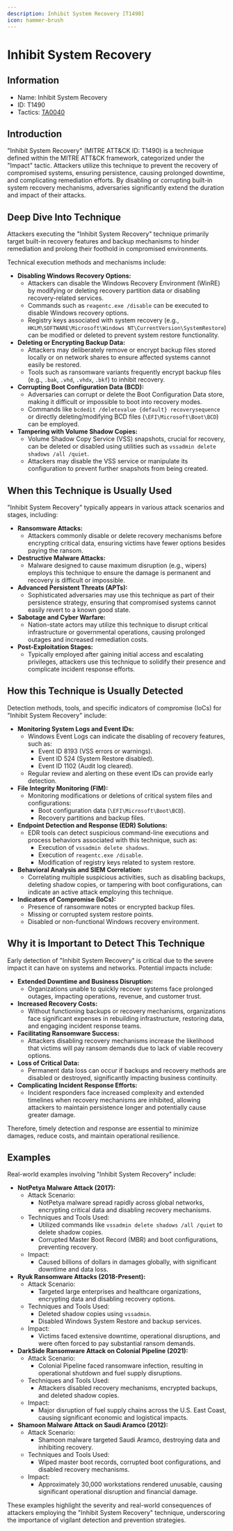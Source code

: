 ```yaml
---
description: Inhibit System Recovery [T1490]
icon: hammer-brush
---
```


# Inhibit System Recovery

## Information

* Name: Inhibit System Recovery
* ID: T1490
* Tactics: [TA0040](./)

## Introduction

"Inhibit System Recovery" (MITRE ATT\&CK ID: T1490) is a technique defined within the MITRE ATT\&CK framework, categorized under the "Impact" tactic. Attackers utilize this technique to prevent the recovery of compromised systems, ensuring persistence, causing prolonged downtime, and complicating remediation efforts. By disabling or corrupting built-in system recovery mechanisms, adversaries significantly extend the duration and impact of their attacks.

## Deep Dive Into Technique

Attackers executing the "Inhibit System Recovery" technique primarily target built-in recovery features and backup mechanisms to hinder remediation and prolong their foothold in compromised environments.

Technical execution methods and mechanisms include:

* **Disabling Windows Recovery Options:**
  * Attackers can disable the Windows Recovery Environment (WinRE) by modifying or deleting recovery partition data or disabling recovery-related services.
  * Commands such as `reagentc.exe /disable` can be executed to disable Windows recovery options.
  * Registry keys associated with system recovery (e.g., `HKLM\SOFTWARE\Microsoft\Windows NT\CurrentVersion\SystemRestore`) can be modified or deleted to prevent system restore functionality.
* **Deleting or Encrypting Backup Data:**
  * Attackers may deliberately remove or encrypt backup files stored locally or on network shares to ensure affected systems cannot easily be restored.
  * Tools such as ransomware variants frequently encrypt backup files (e.g., `.bak`, `.vhd`, `.vhdx`, `.bkf`) to inhibit recovery.
* **Corrupting Boot Configuration Data (BCD):**
  * Adversaries can corrupt or delete the Boot Configuration Data store, making it difficult or impossible to boot into recovery modes.
  * Commands like `bcdedit /deletevalue {default} recoverysequence` or directly deleting/modifying BCD files (`\EFI\Microsoft\Boot\BCD`) can be employed.
* **Tampering with Volume Shadow Copies:**
  * Volume Shadow Copy Service (VSS) snapshots, crucial for recovery, can be deleted or disabled using utilities such as `vssadmin delete shadows /all /quiet`.
  * Attackers may disable the VSS service or manipulate its configuration to prevent further snapshots from being created.

## When this Technique is Usually Used

"Inhibit System Recovery" typically appears in various attack scenarios and stages, including:

* **Ransomware Attacks:**
  * Attackers commonly disable or delete recovery mechanisms before encrypting critical data, ensuring victims have fewer options besides paying the ransom.
* **Destructive Malware Attacks:**
  * Malware designed to cause maximum disruption (e.g., wipers) employs this technique to ensure the damage is permanent and recovery is difficult or impossible.
* **Advanced Persistent Threats (APTs):**
  * Sophisticated adversaries may use this technique as part of their persistence strategy, ensuring that compromised systems cannot easily revert to a known good state.
* **Sabotage and Cyber Warfare:**
  * Nation-state actors may utilize this technique to disrupt critical infrastructure or governmental operations, causing prolonged outages and increased remediation costs.
* **Post-Exploitation Stages:**
  * Typically employed after gaining initial access and escalating privileges, attackers use this technique to solidify their presence and complicate incident response efforts.

## How this Technique is Usually Detected

Detection methods, tools, and specific indicators of compromise (IoCs) for "Inhibit System Recovery" include:

* **Monitoring System Logs and Event IDs:**
  * Windows Event Logs can indicate the disabling of recovery features, such as:
    * Event ID 8193 (VSS errors or warnings).
    * Event ID 524 (System Restore disabled).
    * Event ID 1102 (Audit log cleared).
  * Regular review and alerting on these event IDs can provide early detection.
* **File Integrity Monitoring (FIM):**
  * Monitoring modifications or deletions of critical system files and configurations:
    * Boot configuration data (`\EFI\Microsoft\Boot\BCD`).
    * Recovery partitions and backup files.
* **Endpoint Detection and Response (EDR) Solutions:**
  * EDR tools can detect suspicious command-line executions and process behaviors associated with this technique, such as:
    * Execution of `vssadmin delete shadows`.
    * Execution of `reagentc.exe /disable`.
    * Modification of registry keys related to system restore.
* **Behavioral Analysis and SIEM Correlation:**
  * Correlating multiple suspicious activities, such as disabling backups, deleting shadow copies, or tampering with boot configurations, can indicate an active attack employing this technique.
* **Indicators of Compromise (IoCs):**
  * Presence of ransomware notes or encrypted backup files.
  * Missing or corrupted system restore points.
  * Disabled or non-functional Windows recovery environment.

## Why it is Important to Detect This Technique

Early detection of "Inhibit System Recovery" is critical due to the severe impact it can have on systems and networks. Potential impacts include:

* **Extended Downtime and Business Disruption:**
  * Organizations unable to quickly recover systems face prolonged outages, impacting operations, revenue, and customer trust.
* **Increased Recovery Costs:**
  * Without functioning backups or recovery mechanisms, organizations face significant expenses in rebuilding infrastructure, restoring data, and engaging incident response teams.
* **Facilitating Ransomware Success:**
  * Attackers disabling recovery mechanisms increase the likelihood that victims will pay ransom demands due to lack of viable recovery options.
* **Loss of Critical Data:**
  * Permanent data loss can occur if backups and recovery methods are disabled or destroyed, significantly impacting business continuity.
* **Complicating Incident Response Efforts:**
  * Incident responders face increased complexity and extended timelines when recovery mechanisms are inhibited, allowing attackers to maintain persistence longer and potentially cause greater damage.

Therefore, timely detection and response are essential to minimize damages, reduce costs, and maintain operational resilience.

## Examples

Real-world examples involving "Inhibit System Recovery" include:

* **NotPetya Malware Attack (2017):**
  * Attack Scenario:
    * NotPetya malware spread rapidly across global networks, encrypting critical data and disabling recovery mechanisms.
  * Techniques and Tools Used:
    * Utilized commands like `vssadmin delete shadows /all /quiet` to delete shadow copies.
    * Corrupted Master Boot Record (MBR) and boot configurations, preventing recovery.
  * Impact:
    * Caused billions of dollars in damages globally, with significant downtime and data loss.
* **Ryuk Ransomware Attacks (2018-Present):**
  * Attack Scenario:
    * Targeted large enterprises and healthcare organizations, encrypting data and disabling recovery options.
  * Techniques and Tools Used:
    * Deleted shadow copies using `vssadmin`.
    * Disabled Windows System Restore and backup services.
  * Impact:
    * Victims faced extensive downtime, operational disruptions, and were often forced to pay substantial ransom demands.
* **DarkSide Ransomware Attack on Colonial Pipeline (2021):**
  * Attack Scenario:
    * Colonial Pipeline faced ransomware infection, resulting in operational shutdown and fuel supply disruptions.
  * Techniques and Tools Used:
    * Attackers disabled recovery mechanisms, encrypted backups, and deleted shadow copies.
  * Impact:
    * Major disruption of fuel supply chains across the U.S. East Coast, causing significant economic and logistical impacts.
* **Shamoon Malware Attack on Saudi Aramco (2012):**
  * Attack Scenario:
    * Shamoon malware targeted Saudi Aramco, destroying data and inhibiting recovery.
  * Techniques and Tools Used:
    * Wiped master boot records, corrupted boot configurations, and disabled recovery mechanisms.
  * Impact:
    * Approximately 30,000 workstations rendered unusable, causing significant operational disruption and financial damage.

These examples highlight the severity and real-world consequences of attackers employing the "Inhibit System Recovery" technique, underscoring the importance of vigilant detection and prevention strategies.

